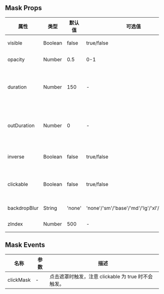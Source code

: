 ## Mask Props

| 属性           | 类型      | 默认值    | 可选值                                           | 必传  | 说明              |
|--------------|---------|--------|-----------------------------------------------|-----|-----------------|
| visible      | Boolean | false  | true/false                                    | N   | 是否显示。           |
| opacity      | Number  | 0.5    | 0-1                                           | N   | 遮罩透明度。          |
| duration     | Number  | 150    | -                                             | N   | 出现动画过渡时长，单位：ms。 |
| outDuration  | Number  | 0      | -                                             | N   | 消失动画过渡时长，单位：ms。 |
| inverse      | Boolean | false  | true/false                                    | N   | 遮罩背景是否反色。       |
| clickable    | Boolean | false  | true/false                                    | N   | 遮罩是否可点击穿透。      |
| backdropBlur | String  | 'none' | 'none'/'sm'/'base'/'md'/'lg'/'xl'/'2xl'/'3xl' | N   | 背景模糊度。          |
| zIndex       | Number  | 500    | -                                             | N   | z-index。        |

## Mask Events

| 名称        | 参数  | 描述                                 |
|-----------|-----|------------------------------------|
| clickMask | -   | 点击遮罩时触发，注意 clickable 为 true 时不会触发。 |